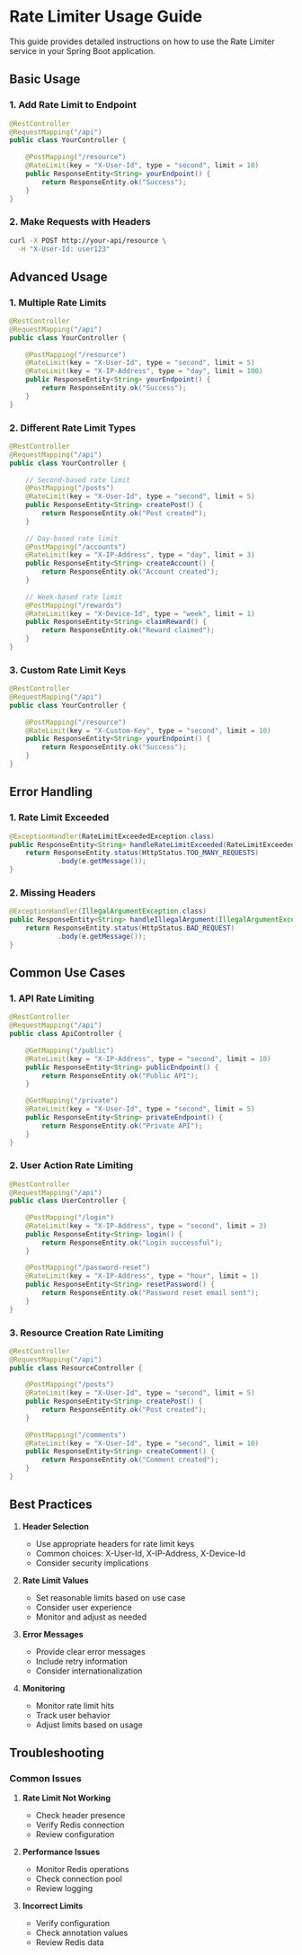 # Rate Limiter Usage Guide

This guide provides detailed instructions on how to use the Rate Limiter service in your Spring Boot application.

## Basic Usage

### 1. Add Rate Limit to Endpoint

```java
@RestController
@RequestMapping("/api")
public class YourController {
    
    @PostMapping("/resource")
    @RateLimit(key = "X-User-Id", type = "second", limit = 10)
    public ResponseEntity<String> yourEndpoint() {
        return ResponseEntity.ok("Success");
    }
}
```

### 2. Make Requests with Headers

```bash
curl -X POST http://your-api/resource \
  -H "X-User-Id: user123"
```

## Advanced Usage

### 1. Multiple Rate Limits

```java
@RestController
@RequestMapping("/api")
public class YourController {
    
    @PostMapping("/resource")
    @RateLimit(key = "X-User-Id", type = "second", limit = 5)
    @RateLimit(key = "X-IP-Address", type = "day", limit = 100)
    public ResponseEntity<String> yourEndpoint() {
        return ResponseEntity.ok("Success");
    }
}
```

### 2. Different Rate Limit Types

```java
@RestController
@RequestMapping("/api")
public class YourController {
    
    // Second-based rate limit
    @PostMapping("/posts")
    @RateLimit(key = "X-User-Id", type = "second", limit = 5)
    public ResponseEntity<String> createPost() {
        return ResponseEntity.ok("Post created");
    }
    
    // Day-based rate limit
    @PostMapping("/accounts")
    @RateLimit(key = "X-IP-Address", type = "day", limit = 3)
    public ResponseEntity<String> createAccount() {
        return ResponseEntity.ok("Account created");
    }
    
    // Week-based rate limit
    @PostMapping("/rewards")
    @RateLimit(key = "X-Device-Id", type = "week", limit = 1)
    public ResponseEntity<String> claimReward() {
        return ResponseEntity.ok("Reward claimed");
    }
}
```

### 3. Custom Rate Limit Keys

```java
@RestController
@RequestMapping("/api")
public class YourController {
    
    @PostMapping("/resource")
    @RateLimit(key = "X-Custom-Key", type = "second", limit = 10)
    public ResponseEntity<String> yourEndpoint() {
        return ResponseEntity.ok("Success");
    }
}
```

## Error Handling

### 1. Rate Limit Exceeded

```java
@ExceptionHandler(RateLimitExceededException.class)
public ResponseEntity<String> handleRateLimitExceeded(RateLimitExceededException e) {
    return ResponseEntity.status(HttpStatus.TOO_MANY_REQUESTS)
            .body(e.getMessage());
}
```

### 2. Missing Headers

```java
@ExceptionHandler(IllegalArgumentException.class)
public ResponseEntity<String> handleIllegalArgument(IllegalArgumentException e) {
    return ResponseEntity.status(HttpStatus.BAD_REQUEST)
            .body(e.getMessage());
}
```

## Common Use Cases

### 1. API Rate Limiting

```java
@RestController
@RequestMapping("/api")
public class ApiController {
    
    @GetMapping("/public")
    @RateLimit(key = "X-IP-Address", type = "second", limit = 10)
    public ResponseEntity<String> publicEndpoint() {
        return ResponseEntity.ok("Public API");
    }
    
    @GetMapping("/private")
    @RateLimit(key = "X-User-Id", type = "second", limit = 5)
    public ResponseEntity<String> privateEndpoint() {
        return ResponseEntity.ok("Private API");
    }
}
```

### 2. User Action Rate Limiting

```java
@RestController
@RequestMapping("/api")
public class UserController {
    
    @PostMapping("/login")
    @RateLimit(key = "X-IP-Address", type = "second", limit = 3)
    public ResponseEntity<String> login() {
        return ResponseEntity.ok("Login successful");
    }
    
    @PostMapping("/password-reset")
    @RateLimit(key = "X-IP-Address", type = "hour", limit = 1)
    public ResponseEntity<String> resetPassword() {
        return ResponseEntity.ok("Password reset email sent");
    }
}
```

### 3. Resource Creation Rate Limiting

```java
@RestController
@RequestMapping("/api")
public class ResourceController {
    
    @PostMapping("/posts")
    @RateLimit(key = "X-User-Id", type = "second", limit = 5)
    public ResponseEntity<String> createPost() {
        return ResponseEntity.ok("Post created");
    }
    
    @PostMapping("/comments")
    @RateLimit(key = "X-User-Id", type = "second", limit = 10)
    public ResponseEntity<String> createComment() {
        return ResponseEntity.ok("Comment created");
    }
}
```

## Best Practices

1. **Header Selection**
   - Use appropriate headers for rate limit keys
   - Common choices: X-User-Id, X-IP-Address, X-Device-Id
   - Consider security implications

2. **Rate Limit Values**
   - Set reasonable limits based on use case
   - Consider user experience
   - Monitor and adjust as needed

3. **Error Messages**
   - Provide clear error messages
   - Include retry information
   - Consider internationalization

4. **Monitoring**
   - Monitor rate limit hits
   - Track user behavior
   - Adjust limits based on usage

## Troubleshooting

### Common Issues

1. **Rate Limit Not Working**
   - Check header presence
   - Verify Redis connection
   - Review configuration

2. **Performance Issues**
   - Monitor Redis operations
   - Check connection pool
   - Review logging

3. **Incorrect Limits**
   - Verify configuration
   - Check annotation values
   - Review Redis data 